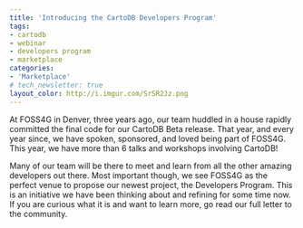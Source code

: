 ```yaml
---
title: 'Introducing the CartoDB Developers Program'
tags:
- cartodb
- webinar
- developers program
- marketplace
categories:
- 'Marketplace'
# tech_newsletter: true
layout_color: http://i.imgur.com/SrSR2Jz.png
---
```


At FOSS4G in Denver, three years ago, our team huddled in a house rapidly committed the final code for our CartoDB Beta release. That year, and every year since, we have spoken, sponsored, and loved being part of FOSS4G. This year, we have more than 6 talks and workshops involving CartoDB! 

Many of our team will be there to meet and learn from all the other amazing developers out there. Most important though, we see FOSS4G as the perfect venue to propose our newest project, the Developers Program. This is an initiative we have been thinking about and refining for some time now. If you are curious what it is and want to learn more, go read our full letter to the community.


<div class="wrap"><a href="http://cartodb.com/marketplace"><img src="http://i.imgur.com/kgBF1F6.jpg" alt="" /></a></div>

